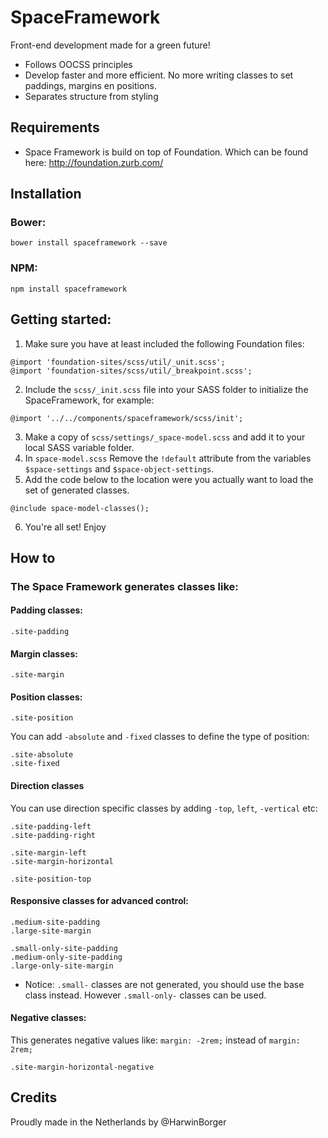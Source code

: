 # SpaceFramework 
Front-end development made for a green future!

- Follows OOCSS principles
- Develop faster and more efficient. No more writing classes to set paddings, margins en positions. 
- Separates structure from styling 

## Requirements
- Space Framework is build on top of Foundation. Which can be found here: http://foundation.zurb.com/

## Installation

### Bower: 
```
bower install spaceframework --save
```

### NPM:
```
npm install spaceframework
```
## Getting started:
1. Make sure you have at least included the following Foundation files:
```
@import 'foundation-sites/scss/util/_unit.scss';
@import 'foundation-sites/scss/util/_breakpoint.scss';
```
2. Include the `scss/_init.scss` file into your SASS folder to initialize the SpaceFramework, for example:
```
@import '../../components/spaceframework/scss/init';
```

3. Make a copy of `scss/settings/_space-model.scss` and add it to your local SASS variable folder. 
4. In `space-model.scss` Remove the `!default` attribute from the variables `$space-settings` and `$space-object-settings`.
5. Add the code below to the location were you actually want to load the set of generated classes.
```
@include space-model-classes();
``` 
6. You're all set! Enjoy 

## How to
### The Space Framework generates classes like:
#### Padding classes: 
```
.site-padding
```

#### Margin classes:
```
.site-margin
```


#### Position classes:
```
.site-position
```
You can add `-absolute` and `-fixed` classes to define the type of position:
```
.site-absolute
.site-fixed
```

#### Direction classes
You can use direction specific classes by adding `-top`, `left`, `-vertical` etc:
```
.site-padding-left
.site-padding-right
```
```
.site-margin-left
.site-margin-horizontal
```
```
.site-position-top
```

#### Responsive classes for advanced control:
```
.medium-site-padding
.large-site-margin
```
```
.small-only-site-padding
.medium-only-site-padding
.large-only-site-margin
```
- Notice: `.small-` classes are not generated, you should use the base class instead. However `.small-only-` classes can be used.

#### Negative classes:
This generates negative values like: `margin: -2rem;` instead of `margin: 2rem;`
```
.site-margin-horizontal-negative  
```
## Credits
Proudly made in the Netherlands by @HarwinBorger
